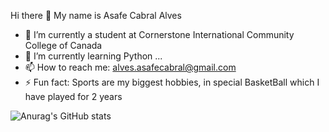 Hi there 👋 My name is Asafe Cabral Alves

- 🔭 I’m currently a student at Cornerstone International Community College of Canada
- 🌱 I’m currently learning Python ...
- 📫 How to reach me: alves.asafecabral@gmail.com
- ⚡ Fun fact: Sports are my biggest hobbies, in special BasketBall which I have played for 2 years

![Anurag's GitHub stats](https://github-readme-stats.vercel.app/api?username=asafebxda&show_icons=true&theme=prussian&hide=stars)
